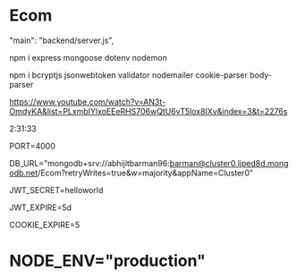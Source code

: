 # Ecom

"main": "backend/server.js",

npm i express mongoose dotenv nodemon

npm i bcryptjs jsonwebtoken validator nodemailer cookie-parser body-parser

https://www.youtube.com/watch?v=AN3t-OmdyKA&list=PLxmbIYlxoEEeRHS706wQtU6yT5lox8IXv&index=3&t=2276s



2:31:33




















PORT=4000

DB_URL="mongodb+srv://abhijitbarman96:barman@cluster0.ljped8d.mongodb.net/Ecom?retryWrites=true&w=majority&appName=Cluster0"

JWT_SECRET=helloworld

JWT_EXPIRE=5d

COOKIE_EXPIRE=5


# NODE_ENV="production"